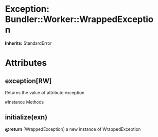 # Exception: Bundler::Worker::WrappedException
**Inherits:** StandardError
    



# Attributes
## exception[RW] [](#attribute-i-exception)
Returns the value of attribute exception.


#Instance Methods
## initialize(exn) [](#method-i-initialize)

**@return** [WrappedException] a new instance of WrappedException

